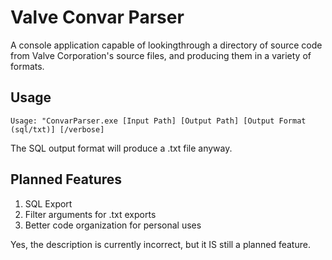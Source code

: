 # Valve Convar Parser
A console application capable of lookingthrough a directory of source code from Valve Corporation's source files, and producing them in a variety of formats.

## Usage

```Usage: "ConvarParser.exe [Input Path] [Output Path] [Output Format (sql/txt)] [/verbose]```

The SQL output format will produce a .txt file anyway.

## Planned Features
1. SQL Export
2. Filter arguments for .txt exports
3. Better code organization for personal uses

Yes, the description is currently incorrect, but it IS still a planned feature.
